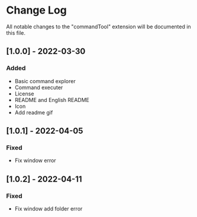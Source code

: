 # Change Log

All notable changes to the "commandTool" extension will be documented in this file.


## [1.0.0] - 2022-03-30
###  Added
- Basic command explorer
- Command executer
- License
- README and English README
- Icon
- Add readme gif

## [1.0.1] - 2022-04-05
###  Fixed
- Fix window error

## [1.0.2] - 2022-04-11
###  Fixed
- Fix window add folder error